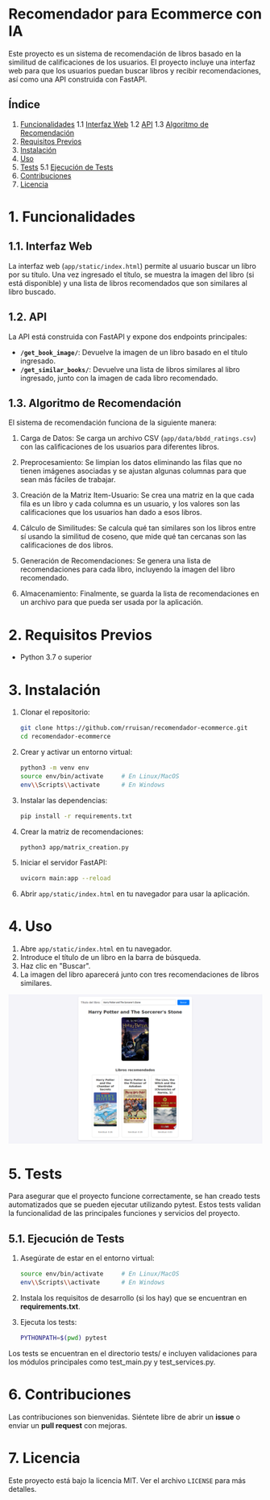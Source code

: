 # Recomendador para Ecommerce con IA

Este proyecto es un sistema de recomendación de libros basado en la similitud de calificaciones de los usuarios. El proyecto incluye una interfaz web para que los usuarios puedan buscar libros y recibir recomendaciones, así como una API construida con FastAPI.

## Índice

1. [Funcionalidades](#1-funcionalidades)
   1.1 [Interfaz Web](#11-interfaz-web)
   1.2 [API](#12-api)
   1.3 [Algoritmo de Recomendación](#13-algoritmo-de-recomendación)
2. [Requisitos Previos](#2-requisitos-previos)
3. [Instalación](#3-instalación)
4. [Uso](#4-uso)
5. [Tests](#5-tests)
   5.1 [Ejecución de Tests](#51-ejecución-de-tests)
6. [Contribuciones](#6-contribuciones)
7. [Licencia](#7-licencia)


# 1. Funcionalidades

## 1.1. Interfaz Web

La interfaz web (`app/static/index.html`) permite al usuario buscar un libro por su título. Una vez ingresado el título, se muestra la imagen del libro (si está disponible) y una lista de libros recomendados que son similares al libro buscado.

## 1.2. API

La API está construida con FastAPI y expone dos endpoints principales:

- **`/get_book_image/`**: Devuelve la imagen de un libro basado en el título ingresado.
- **`/get_similar_books/`**: Devuelve una lista de libros similares al libro ingresado, junto con la imagen de cada libro recomendado.

## 1.3. Algoritmo de Recomendación

El sistema de recomendación funciona de la siguiente manera:

1. Carga de Datos: Se carga un archivo CSV (`app/data/bbdd_ratings.csv`) con las calificaciones de los usuarios para diferentes libros.

2. Preprocesamiento: Se limpian los datos eliminando las filas que no tienen imágenes asociadas y se ajustan algunas columnas para que sean más fáciles de trabajar.

3. Creación de la Matriz Item-Usuario: Se crea una matriz en la que cada fila es un libro y cada columna es un usuario, y los valores son las calificaciones que los usuarios han dado a esos libros.

4. Cálculo de Similitudes: Se calcula qué tan similares son los libros entre sí usando la similitud de coseno, que mide qué tan cercanas son las calificaciones de dos libros.

5. Generación de Recomendaciones: Se genera una lista de recomendaciones para cada libro, incluyendo la imagen del libro recomendado.

6. Almacenamiento: Finalmente, se guarda la lista de recomendaciones en un archivo para que pueda ser usada por la aplicación.

# 2. Requisitos Previos

- Python 3.7 o superior

# 3. Instalación

1. Clonar el repositorio:

    ```bash
    git clone https://github.com/rruisan/recomendador-ecommerce.git
    cd recomendador-ecommerce
    ```

2. Crear y activar un entorno virtual:

    ```bash
    python3 -m venv env
    source env/bin/activate     # En Linux/MacOS
    env\\Scripts\\activate      # En Windows
    ```

3. Instalar las dependencias:

    ```bash
    pip install -r requirements.txt
    ```

4. Crear la matriz de recomendaciones:

    ```bash
    python3 app/matrix_creation.py
    ```

5. Iniciar el servidor FastAPI:

    ```bash
    uvicorn main:app --reload
    ```

6. Abrir `app/static/index.html` en tu navegador para usar la aplicación.

# 4. Uso

1. Abre `app/static/index.html` en tu navegador.
2. Introduce el título de un libro en la barra de búsqueda.
3. Haz clic en "Buscar".
4. La imagen del libro aparecerá junto con tres recomendaciones de libros similares.

![Uso de la Aplicación](app/static/assets/screenshot.png)




# 5. Tests

Para asegurar que el proyecto funcione correctamente, se han creado tests automatizados que se pueden ejecutar utilizando pytest. Estos tests validan la funcionalidad de las principales funciones y servicios del proyecto.

## 5.1. Ejecución de Tests

1. Asegúrate de estar en el entorno virtual:

    ```bash
    source env/bin/activate     # En Linux/MacOS
    env\\Scripts\\activate      # En Windows
    ```

2. Instala los requisitos de desarrollo (si los hay) que se encuentran en **requirements.txt**.

3. Ejecuta los tests:

    ```bash
    PYTHONPATH=$(pwd) pytest
    ```

Los tests se encuentran en el directorio tests/ e incluyen validaciones para los módulos principales como test_main.py y test_services.py.

# 6. Contribuciones

Las contribuciones son bienvenidas. Siéntete libre de abrir un **issue** o enviar un **pull request** con mejoras.

# 7. Licencia

Este proyecto está bajo la licencia MIT. Ver el archivo `LICENSE` para más detalles.

